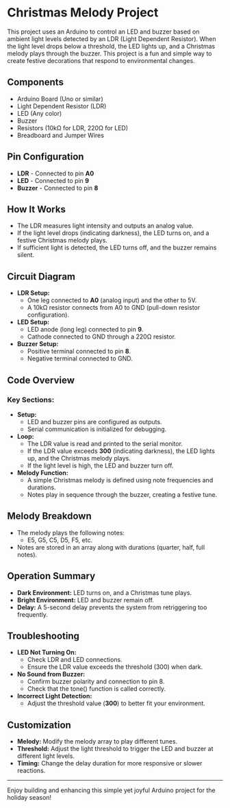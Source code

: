 # Christmas Melody Project

This project uses an Arduino to control an LED and buzzer based on ambient light levels detected by an LDR (Light Dependent Resistor). When the light level drops below a threshold, the LED lights up, and a Christmas melody plays through the buzzer. This project is a fun and simple way to create festive decorations that respond to environmental changes.

## Components
- Arduino Board (Uno or similar)
- Light Dependent Resistor (LDR)
- LED (Any color)
- Buzzer
- Resistors (10kΩ for LDR, 220Ω for LED)
- Breadboard and Jumper Wires

## Pin Configuration
- **LDR** - Connected to pin **A0**
- **LED** - Connected to pin **9**
- **Buzzer** - Connected to pin **8**

## How It Works
- The LDR measures light intensity and outputs an analog value.
- If the light level drops (indicating darkness), the LED turns on, and a festive Christmas melody plays.
- If sufficient light is detected, the LED turns off, and the buzzer remains silent.

## Circuit Diagram
- **LDR Setup:**
  - One leg connected to **A0** (analog input) and the other to 5V.
  - A 10kΩ resistor connects from A0 to GND (pull-down resistor configuration).
- **LED Setup:**
  - LED anode (long leg) connected to pin **9**.
  - Cathode connected to GND through a 220Ω resistor.
- **Buzzer Setup:**
  - Positive terminal connected to pin **8**.
  - Negative terminal connected to GND.

## Code Overview
### Key Sections:
- **Setup:**
  - LED and buzzer pins are configured as outputs.
  - Serial communication is initialized for debugging.
- **Loop:**
  - The LDR value is read and printed to the serial monitor.
  - If the LDR value exceeds **300** (indicating darkness), the LED lights up, and the Christmas melody plays.
  - If the light level is high, the LED and buzzer turn off.
- **Melody Function:**
  - A simple Christmas melody is defined using note frequencies and durations.
  - Notes play in sequence through the buzzer, creating a festive tune.

## Melody Breakdown
- The melody plays the following notes:
  - E5, G5, C5, D5, F5, etc.
- Notes are stored in an array along with durations (quarter, half, full notes).

## Operation Summary
- **Dark Environment:** LED turns on, and a Christmas tune plays.
- **Bright Environment:** LED and buzzer remain off.
- **Delay:** A 5-second delay prevents the system from retriggering too frequently.

## Troubleshooting
- **LED Not Turning On:**
  - Check LDR and LED connections.
  - Ensure the LDR value exceeds the threshold (300) when dark.
- **No Sound from Buzzer:**
  - Confirm buzzer polarity and connection to pin 8.
  - Check that the tone() function is called correctly.
- **Incorrect Light Detection:**
  - Adjust the threshold value (**300**) to better fit your environment.

## Customization
- **Melody:** Modify the melody array to play different tunes.
- **Threshold:** Adjust the light threshold to trigger the LED and buzzer at different light levels.
- **Timing:** Change the delay duration for more responsive or slower reactions.

---

Enjoy building and enhancing this simple yet joyful Arduino project for the holiday season!
